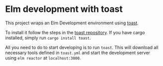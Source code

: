 # Elm development with toast

This project wraps an Elm Development environment using [toast](https://github.com/stepchowfun/toast).

To install it follow the steps in the [toast repository](https://github.com/stepchowfun/toast#installation). If you have cargo installed, simply run `cargo install toast`.


All you need to do to start developing is to run `toast`. This will download all necessary tools defined in `toast.yml` and start the development server using `elm reactor` at `localhost:3000`.
